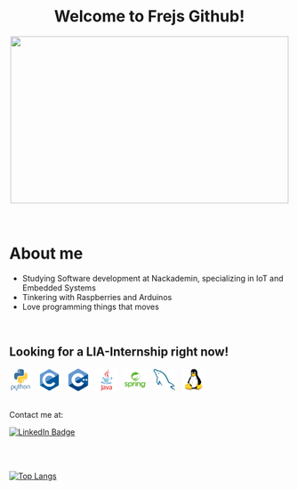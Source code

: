 

<h1 align="center">
Welcome to Frejs Github!
</h1>


<div id="header" align="center">
  <img src="https://media.giphy.com/media/ZVik7pBtu9dNS/giphy.gif" width="500" height="300" />
</div>

<p>
  <br>
</p>
    
# About me

* Studying Software development at Nackademin, specializing in IoT and Embedded Systems
* Tinkering with Raspberries and Arduinos 
* Love programming things that moves



<p>
  <br>
</p>

## Looking for a LIA-Internship right now!

<div>
    <img src="https://github.com/devicons/devicon/blob/master/icons/python/python-original-wordmark.svg" title="Python" alt="Python" width="40" height="40"/>&nbsp&nbsp;
    <img src="https://github.com/devicons/devicon/blob/master/icons/c/c-original.svg" title="C" alt="C" width="40" height="40"/>&nbsp&nbsp;
   <img src="https://github.com/devicons/devicon/blob/master/icons/cplusplus/cplusplus-original.svg" title="Cpp" alt="Cpp" width="40" height="40"/>&nbsp&nbsp;
  <img src="https://github.com/devicons/devicon/blob/master/icons/java/java-original-wordmark.svg" title="Java" alt="Java" width="40" height="40"/>&nbsp&nbsp;
  <img src="https://github.com/devicons/devicon/blob/master/icons/spring/spring-original-wordmark.svg" title="Spring" alt="Spring" width="40" height="40"/>&nbsp&nbsp;
    <img src="https://github.com/devicons/devicon/blob/master/icons/mysql/mysql-original.svg" title="MySQL" alt="MySQL" width="40" height="40"/>&nbsp&nbsp;
  <img src="https://github.com/devicons/devicon/blob/master/icons/linux/linux-original.svg" title="Linux" alt="Linux" width="40" height="40"/>&nbsp&nbsp;
</div>

<p>
  <br>
  Contact me at:
</p>
<div>
  <a href="https://linkedin.com/in/frejmellberg">
  <img src="https://img.shields.io/badge/LinkedIn-blue?style=for-the-badge&logo=linkedin&logoColor=white" alt="LinkedIn Badge"/>
</div>

<p>
  <br>
  <br>
</p>


[![Top Langs](https://github-readme-stats.vercel.app/api/top-langs/?username=FrejMellberg)](https://github.com/FrejMellberg/github-readme-stats)


